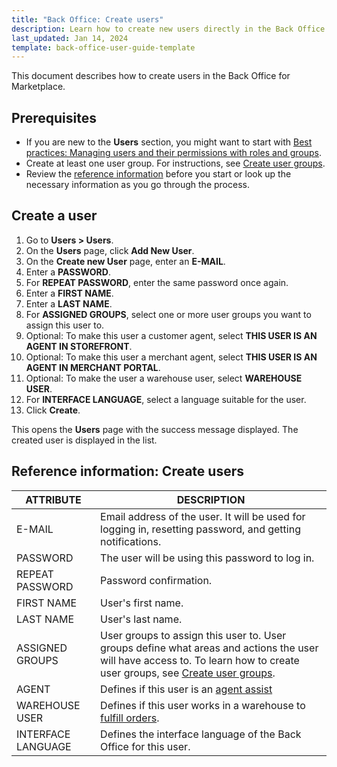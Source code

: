 ```yaml
---
title: "Back Office: Create users"
description: Learn how to create new users directly in the Back Office for you Spryker Marketplace shop.
last_updated: Jan 14, 2024
template: back-office-user-guide-template
---
```


This document describes how to create users in the Back Office for Marketplace.

## Prerequisites

* If you are new to the **Users** section, you might want to start with [Best practices: Managing users and their permissions with roles and groups](/docs/pbc/all/user-management/{{page.version}}/base-shop/manage-in-the-back-office/best-practices-manage-users-and-their-permissions-with-roles-and-groups.html).
* Create at least one user group. For instructions, see [Create user groups](/docs/pbc/all/user-management/{{page.version}}/base-shop/manage-in-the-back-office/manage-user-groups/create-user-groups.html).
* Review the [reference information](#reference-information-create-users) before you start or look up the necessary information as you go through the process.

## Create a user

1. Go to **Users&nbsp;<span aria-label="and then">></span> Users**.
2. On the **Users** page, click **Add New User**.
3. On the **Create new User** page, enter an **E-MAIL**.
4. Enter a **PASSWORD**.
5. For **REPEAT PASSWORD**, enter the same password once again.
6. Enter a **FIRST NAME**.
7. Enter a **LAST NAME**.
8. For **ASSIGNED GROUPS**, select one or more user groups you want to assign this user to.
9. Optional: To make this user a customer agent, select **THIS USER IS AN AGENT IN STOREFRONT**.
10. Optional: To make this user a merchant agent, select **THIS USER IS AN AGENT IN MERCHANT PORTAL**.
11. Optional: To make the user a warehouse user, select **WAREHOUSE USER**.
12. For **INTERFACE LANGUAGE**, select a language suitable for the user.
13. Click **Create**.

This opens the **Users** page with the success message displayed. The created user is displayed in the list.

## Reference information: Create users

| ATTRIBUTE | DESCRIPTION |
| --- | --- |
| E-MAIL | Email address of the user. It will be used for logging in, resetting password, and getting notifications. |
| PASSWORD | The user will be using this password to log in. |
| REPEAT PASSWORD | Password confirmation. |
| FIRST NAME | User's first name. |
| LAST NAME | User's last name. |
| ASSIGNED GROUPS | User groups to assign this user to. User groups define what areas and actions the user will have access to. To learn how to create user groups, see [Create user groups](/docs/pbc/all/user-management/{{page.version}}/base-shop/manage-in-the-back-office/manage-user-groups/create-user-groups.html). |
| AGENT | Defines if this user is an [agent assist](/docs/pbc/all/user-management/{{page.version}}/base-shop/agent-assist-feature-overview.html) |
| WAREHOUSE USER| Defines if this user works in a warehouse to [fulfill orders](/docs/pbc/all/warehouse-management-system/{{page.version}}/unified-commerce/fulfillment-app-overview.html). |
| INTERFACE LANGUAGE | Defines the interface language of the Back Office for this user. |
